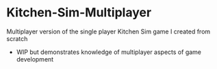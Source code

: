 # Kitchen-Sim-Multiplayer
Multiplayer version of the single player Kitchen Sim game I created from scratch
- WIP but demonstrates knowledge of multiplayer aspects of game development
